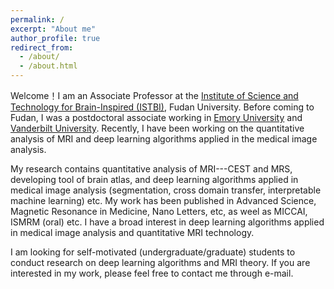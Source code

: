 ```yaml
---
permalink: /
excerpt: "About me"
author_profile: true
redirect_from: 
  - /about/
  - /about.html
---
```


Welcome！I am an Associate Professor at the [Institute of Science and Technology for Brain-Inspired (ISTBI)](https://istbi.fudan.edu.cn/index.htm), Fudan University. Before coming to Fudan, I was a postdoctoral associate working in [Emory University](https://www.emory.edu/home/index.html) and [Vanderbilt University](https://www.vanderbilt.edu). Recently, I have been working on the quantitative analysis of MRI and deep learning algorithms applied in the medical image analysis.

My research contains quantitative analysis of MRI---CEST and MRS, developing tool of brain atlas, and deep learning algorithms applied in medical image analysis (segmentation, cross domain transfer, interpretable machine learning) etc. My work has been published in Advanced Science, Magnetic Resonance in Medicine, Nano Letters, etc, as weel as MICCAI, ISMRM (oral) etc. I have a broad interest in deep learning algorithms applied in medical image analysis and quantitative MRI technology.

I am looking for self-motivated (undergraduate/graduate) students to conduct research on deep learning algorithms and MRI theory. If you are interested in my work, please feel free to contact me through e-mail.

